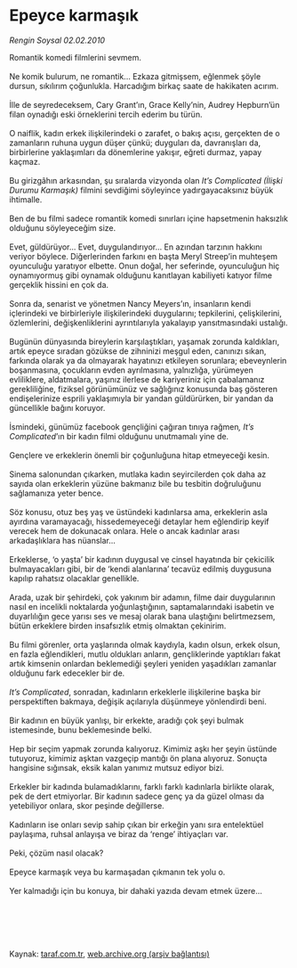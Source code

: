# Epeyce karmaşık

*Rengin Soysal 02.02.2010*

<div class="taraf_structure_2col_1zq">
<div class="margen_n">



 <p>Romantik komedi filmlerini sevmem. <br/><br/>Ne komik bulurum, ne romantik... Ezkaza gitmişsem, eğlenmek şöyle dursun, sıkılırım çoğunlukla. Harcadığım birkaç saate de hakikaten acırım. <br/><br/>İlle de seyredeceksem, Cary Grant’ın, Grace Kelly’nin, Audrey Hepburn’ün filan oynadığı eski örneklerini tercih ederim bu türün. <br/><br/>O naiflik, kadın erkek ilişkilerindeki o zarafet, o bakış açısı, gerçekten de o zamanların ruhuna uygun düşer çünkü; duyguları da, davranışları da, birbirlerine yaklaşımları da dönemlerine yakışır, eğreti durmaz, yapay kaçmaz. <br/><br/>Bu girizgâhın arkasından, şu sıralarda vizyonda olan <i>It’s Complicated (İlişki Durumu Karmaşık)</i> filmini sevdiğimi söyleyince yadırgayacaksınız büyük ihtimalle. <br/><br/>Ben de bu filmi sadece romantik komedi sınırları içine hapsetmenin haksızlık olduğunu söyleyeceğim size. <br/><br/>Evet, güldürüyor... Evet, duygulandırıyor... En azından tarzının hakkını veriyor böylece. Diğerlerinden farkını en başta Meryl Streep’in muhteşem oyunculuğu yaratıyor elbette. Onun doğal, her seferinde, oyunculuğun hiç oynamıyormuş gibi oynamak olduğunu kanıtlayan kabiliyeti katıyor filme gerçeklik hissini en çok da. <br/><br/>Sonra da, senarist ve yönetmen Nancy Meyers’ın, insanların kendi içlerindeki ve birbirleriyle ilişkilerindeki duygularını; tepkilerini, çelişkilerini, özlemlerini, değişkenliklerini ayrıntılarıyla yakalayıp yansıtmasındaki ustalığı. <br/><br/>Bugünün dünyasında bireylerin karşılaştıkları, yaşamak zorunda kaldıkları, artık epeyce sıradan gözükse de zihninizi meşgul eden, canınızı sıkan, farkında olarak ya da olmayarak hayatınızı etkileyen sorunlara; ebeveynlerin boşanmasına, çocukların evden ayrılmasına, yalnızlığa, yürümeyen evliliklere, aldatmalara, yaşınız ilerlese de kariyeriniz için çabalamanız gerekliliğine, fiziksel görünümünüz ve sağlığınız konusunda baş gösteren endişelerinize esprili yaklaşımıyla bir yandan güldürürken, bir yandan da güncellikle bağını koruyor. <br/><br/>İsmindeki, günümüz facebook gençliğini çağıran tınıya rağmen<i>, It’s Complicated</i>’ın bir kadın filmi olduğunu unutmamalı yine de. <br/><br/>Gençlere ve erkeklerin önemli bir çoğunluğuna hitap etmeyeceği kesin. <br/><br/>Sinema salonundan çıkarken, mutlaka kadın seyircilerden çok daha az sayıda olan erkeklerin yüzüne bakmanız bile bu tesbitin doğruluğunu sağlamanıza yeter bence. <br/><br/>Söz konusu, otuz beş yaş ve üstündeki kadınlarsa ama, erkeklerin asla ayırdına varamayacağı, hissedemeyeceği detaylar hem eğlendirip keyif verecek hem de dokunacak onlara. Hele o ancak kadınlar arası arkadaşlıklara has nüanslar... <br/><br/>Erkeklerse, ‘o yaşta’ bir kadının duygusal ve cinsel hayatında bir çekicilik bulmayacakları gibi, bir de ‘kendi alanlarına’ tecavüz edilmiş duygusuna kapılıp rahatsız olacaklar genellikle. <br/><br/>Arada, uzak bir şehirdeki, çok yakınım bir adamın, filme dair duygularının nasıl en incelikli noktalarda yoğunlaştığının, saptamalarındaki isabetin ve duyarlılığın gece yarısı ses ve mesaj olarak bana ulaştığını belirtmezsem, bütün erkeklere birden insafsızlık etmiş olmaktan çekinirim. <br/><br/>Bu filmi görenler, orta yaşlarında olmak kaydıyla, kadın olsun, erkek olsun, en fazla eğlendikleri, mutlu oldukları anların, gençliklerinde yaptıkları fakat artık kimsenin onlardan beklemediği şeyleri yeniden yaşadıkları zamanlar olduğunu fark edecekler bir de.<i> <br/><br/>It’s Complicated</i>, sonradan, kadınların erkeklerle ilişkilerine başka bir perspektiften bakmaya, değişik açılarıyla düşünmeye yönlendirdi beni. <br/><br/>Bir kadının en büyük yanlışı, bir erkekte, aradığı çok şeyi bulmak istemesinde, bunu beklemesinde belki. <br/><br/>Hep bir seçim yapmak zorunda kalıyoruz. Kimimiz aşkı her şeyin üstünde tutuyoruz, kimimiz aşktan vazgeçip mantığı ön plana alıyoruz. Sonuçta hangisine sığınsak, eksik kalan yanımız mutsuz ediyor bizi. <br/><br/>Erkekler bir kadında bulamadıklarını, farklı farklı kadınlarla birlikte olarak, pek de dert etmiyorlar. Bir kadının sadece genç ya da güzel olması da yetebiliyor onlara, skor peşinde değillerse. <br/><br/>Kadınların ise onları sevip sahip çıkan bir erkeğin yanı sıra entelektüel paylaşıma, ruhsal anlayışa ve biraz da ‘renge’ ihtiyaçları var. <br/><br/>Peki, çözüm nasıl olacak? <br/><br/>Epeyce karmaşık veya bu karmaşadan çıkmanın tek yolu o. <br/><br/>Yer kalmadığı için bu konuya, bir dahaki yazıda devam etmek üzere...</p>
<br/>
<br/>
<br/>



<br/>


<div id="taraf_not">
</div>

</div>


</div>

Kaynak: [taraf.com.tr](http://taraf.com.tr:80/makale/9815.htm), [web.archive.org (arşiv bağlantısı)](http://web.archive.org/web/20100212201420/http://taraf.com.tr:80/makale/9815.htm)
